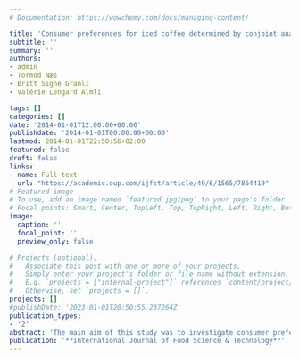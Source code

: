 ```yaml
---
# Documentation: https://wowchemy.com/docs/managing-content/

title: 'Consumer preferences for iced coffee determined by conjoint analysis: an exploratory study with Norwegian consumers'
subtitle: ''
summary: ''
authors:
- admin
- Tormod Næs 
- Britt Signe Granli 
- Valérie Lengard Almli

tags: []
categories: []
date: '2014-01-01T12:00:00+00:00'
publishdate: '2014-01-01T00:00:00+00:00'
lastmod: 2014-01-01T22:50:56+02:00
featured: false
draft: false
links: 
- name: Full text
  url: "https://academic.oup.com/ijfst/article/49/6/1565/7864419"
# Featured image
# To use, add an image named `featured.jpg/png` to your page's folder.
# Focal points: Smart, Center, TopLeft, Top, TopRight, Left, Right, BottomLeft, Bottom, BottomRight.
image:
  caption: ''
  focal_point: ''
  preview_only: false

# Projects (optional).
#   Associate this post with one or more of your projects.
#   Simply enter your project's folder or file name without extension.
#   E.g. `projects = ["internal-project"]` references `content/project/deep-learning/index.md`.
#   Otherwise, set `projects = []`.
projects: []
#publishDate: '2023-01-01T20:50:55.237264Z'
publication_types: 
- '2'
abstract: 'The main aim of this study was to investigate consumer preferences for extrinsic attributes of iced coffee, explore consumers coffee consumption habits, find new market opportunities and segment consumers based on similar products preferences. A sample of 101 consumers of iced coffee was recruited during 2012 in <styled-content style="fixed-case">N</styled-content> orway. Twelve iced coffee products combining different levels of attributes such as coffee type, origin, calories and price were presented on screen and rated according to consumers willingness to buy ( <styled-content style="fixed-case">WTB</styled-content> ). Mixed model <sc>anova</sc> , principal component analysis ( <styled-content style="fixed-case">PCA</styled-content> ) and partial least squares discriminant analysis ( <styled-content style="fixed-case">PLS</styled-content> ‐ <styled-content style="fixed-case">DA</styled-content> ) were applied to analyse data. Results show that the most preferred products for the consumer sample as a whole were low‐price low‐calorie products, while age has a significant effect on <styled-content style="fixed-case">WTB</styled-content> for different iced coffee products. Four different consumer segments based on type of iced coffee and country of production preferences were identified and discussed.'
publication: '**International Journal of Food Science & Technology**'
---
```

